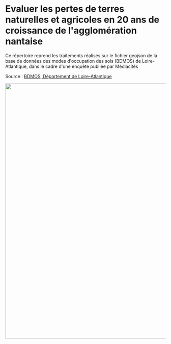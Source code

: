 # Evaluer les pertes de terres naturelles et agricoles en 20 ans de croissance de l'agglomération nantaise

Ce répertoire reprend les traitements réalisés sur le fichier geojson de la base de données des modes d'occupation des sols (BDMOS) de Loire-Atlantique, dans le cadre d'une enquête publiée par Médiacités

Source : [BDMOS, Département de Loire-Atlantique](https://data.loire-atlantique.fr/explore/dataset/224400028_modes-occupation-sols-loire-atlantique/information/?disjunctive.commune&disjunctive.epci&disjunctive.scot&disjunctive.insee_dep&disjunctive.delegation&disjunctive.ocs_1_1949&disjunctive.ocs_1_1999&disjunctive.ocs_2_1999&disjunctive.ocs_3_1999&disjunctive.ocs_1_2004&disjunctive.ocs_2_2004&disjunctive.ocs_3_2004&disjunctive.ocs_1_2009&disjunctive.ocs_2_2009&disjunctive.ocs_3_2009&disjunctive.ocs_2_2012&disjunctive.ocs_3_2012&disjunctive.ocs_1_2016&disjunctive.ocs_2_2016&disjunctive.ocs_3_2016&disjunctive.ocs_1_2020&disjunctive.ocs_2_2020&disjunctive.ocs_3_2020&sort=objectid)


<img src="https://github.com/Denis-Vannier/Artificialisation_Nantes/ARTIF_NANTES.png" width="800" />
